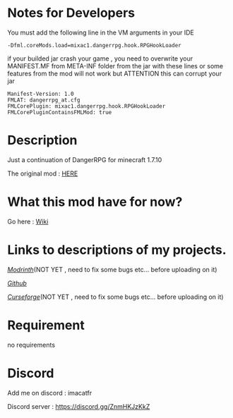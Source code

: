 # Notes for Developers

You must add the following line in the VM arguments in your IDE

    -Dfml.coreMods.load=mixac1.dangerrpg.hook.RPGHookLoader

if your builded jar crash your game , you need to overwrite your MANIFEST.MF from META-INF folder from the jar
with these lines or some features from the mod will not work but ATTENTION this can corrupt your jar

    Manifest-Version: 1.0
    FMLAT: dangerrpg_at.cfg
    FMLCorePlugin: mixac1.dangerrpg.hook.RPGHookLoader
    FMLCorePluginContainsFMLMod: true

# Description

Just a continuation of DangerRPG for minecraft 1.7.10

The original mod : [HERE](https://legacy.curseforge.com/minecraft/mc-mods/dangerrpg)

# What this mod have for now?

Go here : [Wiki](https://github.com/quentin452/DangerRPG-Continuation/wiki)

# Links to descriptions of my projects.

[*Modrinth*]()(NOT YET , need to fix some bugs etc... before uploading on it)

[*Github*](https://github.com/quentin452/DangerRPG-Continuation)

[*Curseforge*]()(NOT YET , need to fix some bugs etc... before uploading on it)

# Requirement

no requirements

# Discord

Add me on discord : imacatfr

Discord server : https://discord.gg/ZnmHKJzKkZ
